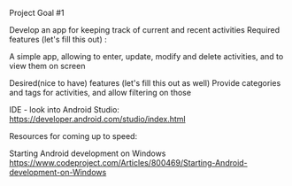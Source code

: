 Project Goal #1

Develop an app for keeping track of current and recent activities
Required features (let's fill this out) :

  A simple app, allowing to enter, update, modify and delete activities, and to view them on screen

Desired(nice to have) features (let's fill this out as well)
  Provide categories and tags for activities, and allow filtering on those

IDE - look into Android Studio:
  https://developer.android.com/studio/index.html

Resources for coming up to speed:

Starting Android development on Windows
  https://www.codeproject.com/Articles/800469/Starting-Android-development-on-Windows
  
  
